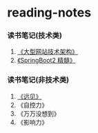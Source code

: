 # reading-notes
### 读书笔记(技术类)
1. [《大型网站技术架构》](https://github.com/telzhou618/reading-notes/tree/master/books/1.%E5%A4%A7%E5%9E%8B%E7%BD%91%E7%AB%99%E6%8A%80%E6%9C%AF%E6%9E%B6%E6%9E%84)
2. [《SpringBoot2 精髓》](https://github.com/telzhou618/reading-notes/tree/master/books/3.SpringBoot2%20%E7%B2%BE%E9%AB%93)
### 读书笔记(非技术类)
1. [《远见》](https://github.com/telzhou618/reading-notes/tree/master/books/2.%E8%BF%9C%E8%A7%81)
2. 《自控力》
3. 《万万没想到》
4. 《影响力》
